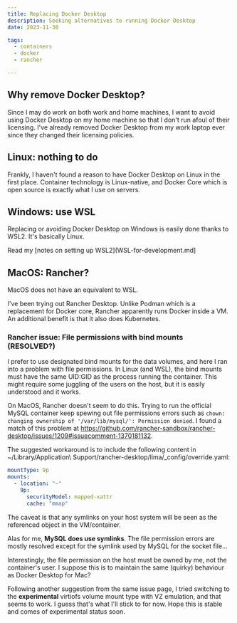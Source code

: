 ```yaml
---
title: Replacing Docker Desktop
description: Seeking alternatives to running Docker Desktop
date: 2023-11-30

tags:
  - containers
  - docker
  - rancher

---
```


## Why remove Docker Desktop?

Since I may do work on both work and home machines, I want to avoid using Docker Desktop on my home machine so that I don't run afoul of their licensing. I've already removed Docker Desktop from my work laptop ever since they changed their licensing policies.

## Linux: nothing to do

Frankly, I haven't found a reason to have Docker Desktop on Linux in the first place. Container technology is Linux-native, and Docker Core which is open source is exactly what I use on servers.

## Windows: use WSL

Replacing or avoiding Docker Desktop on Windows is easily done thanks to WSL2. It's basically Linux.

Read my [notes on setting up WSL2](WSL-for-development.md]

## MacOS: Rancher?

MacOS does not have an equivalent to WSL.

I've been trying out Rancher Desktop. Unlike Podman which is a replacement for Docker core, Rancher apparently runs Docker inside a VM. An additional benefit is that it also does Kubernetes.

### Rancher issue: File permissions with bind mounts (RESOLVED?)

I prefer to use designated bind mounts for the data volumes, and here I ran into a problem with file permissions. In Linux (and WSL), the bind mounts must have the same UID:GID as the process running the container. This might require some juggling of the users on the host, but it is easily understood and it works.

On MacOS, Rancher doesn't seem to do this. Trying to run the official MySQL container keep spewing out file permissions errors such as `chown: changing ownership of '/var/lib/mysql/': Permission denied`. I found a match of this problem at https://github.com/rancher-sandbox/rancher-desktop/issues/1209#issuecomment-1370181132.

The suggested workaround is to include the following content in ~/Library/Application\ Support/rancher-desktop/lima/_config/override.yaml:

```yaml
mountType: 9p
mounts:
  - location: "~"
    9p:
      securityModel: mapped-xattr
      cache: "mmap"
```

The caveat is that any symlinks on your host system will be seen as the referenced object in the VM/container.

Alas for me, **MySQL does use symlinks**. The file permission errors are mostly resolved except for the symlink used by MySQL for the socket file...

Interestingly, the file permission on the host must be owned by me, not the container's user. I suppose this is to maintain the same (quirky) behaviour as Docker Desktop for Mac?

Following another suggestion from the same issue page, I tried switching to the **experimental** virtiofs volume mount type with VZ emulation, and that seems to work. I guess that's what I'll stick to for now. Hope this is stable and comes of experimental status soon.
